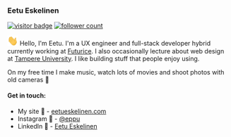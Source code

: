 ### Eetu Eskelinen

<!-- <img src="https://i.giphy.com/media/3owyplYLWlGFQk9mF2/giphy.webp" width="50px"/> -->

[![visitor badge](https://visitor-badge.laobi.icu/badge?page_id=Eppu.Eppu&title=Visitors)](https://github.com/eppu) [![follower count](https://img.shields.io/github/followers/Eppu?style=social)](https://github.com/Eppu?tab=followers)

<img src="https://raw.githubusercontent.com/Eppu/Eppu/master/gifs/hi.gif" width="24px"> Hello, I'm Eetu. I'm a UX engineer and full-stack developer hybrid currently working at [Futurice](https://futurice.com/). I also occasionally lecture about web design at [Tampere University](https://www.tuni.fi/en). I like building stuff that people enjoy using.

On my free time I make music, watch lots of movies and shoot photos with old cameras 📸

#### Get in touch:

- My site 🍕 - [eetueskelinen.com](https://eetueskelinen.com)
- Instagram 🌅 - [@eppu](https://www.instagram.com/eppu/)
- LinkedIn 🤖 - [Eetu Eskelinen](https://www.linkedin.com/in/eetueskelinen/)
